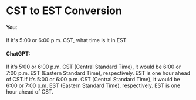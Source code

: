 # CST to EST Conversion

#### You:
If it's 5:00 or 6:00 p.m. CST, what time is it in EST

#### ChatGPT:
If it’s 5:00 or 6:00 p.m. CST (Central Standard Time), it would be 6:00 or 7:00 p.m. EST (Eastern Standard Time), respectively. EST is one hour ahead of CST.If it’s 5:00 or 6:00 p.m. CST (Central Standard Time), it would be 6:00 or 7:00 p.m. EST (Eastern Standard Time), respectively. EST is one hour ahead of CST.
